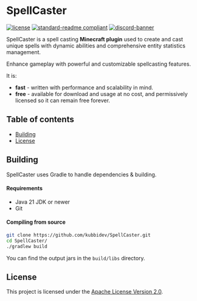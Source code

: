 # SpellCaster
[![license](https://img.shields.io/github/license/kubbidev/SpellCaster?style=for-the-badge&color=b2204c)](LICENSE.txt)
[![standard-readme compliant](https://img.shields.io/badge/readme%20style-standard-brightgreen.svg?style=for-the-badge)](https://github.com/RichardLitt/standard-readme)
[![discord-banner](https://img.shields.io/discord/1238666127073345646?label=discord&style=for-the-badge&color=7289da)](https://discord.kubbidev.com)

SpellCaster is a spell casting **Minecraft plugin** used to create and cast unique spells with dynamic abilities and comprehensive entity statistics management.

Enhance gameplay with powerful and customizable spellcasting features.

It is:
* **fast** - written with performance and scalability in mind.
* **free** - available for download and usage at no cost, and permissively licensed so it can remain free forever.

## Table of contents
- [Building](#building)
- [License](#license)

## Building
SpellCaster uses Gradle to handle dependencies & building.

#### Requirements
* Java 21 JDK or newer
* Git

#### Compiling from source
```sh
git clone https://github.com/kubbidev/SpellCaster.git
cd SpellCaster/
./gradlew build
```

You can find the output jars in the `build/libs` directory.

## License
This project is licensed under the [Apache License Version 2.0](LICENSE.txt).